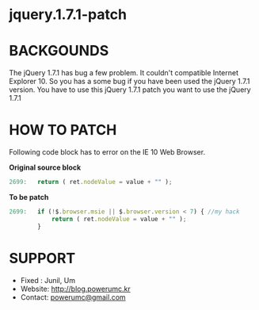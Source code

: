 jquery.1.7.1-patch
==================

BACKGOUNDS
=========
The jQuery 1.7.1 has bug a few problem. It couldn't compatible Internet Explorer 10. So you has a some bug if you have been used the jQuery 1.7.1 version.
You have to use this jQuery 1.7.1 patch you want to use the jQuery 1.7.1


HOW TO PATCH
============

Following code block has to error on the IE 10 Web Browser.

**Original source block**
```js
2699:	return ( ret.nodeValue = value + "" );
```

**To be patch**
```js
2699:	if (!$.browser.msie || $.browser.version < 7) { //my hack
 			return ( ret.nodeValue = value + "" );
		}
```

SUPPORT
=======
- Fixed : Junil, Um
- Website: http://blog.powerumc.kr
- Contact: powerumc@gmail.com